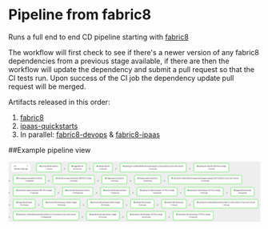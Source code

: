 # Pipeline from fabric8

Runs a full end to end CD pipeline starting with [fabric8](https://github.com/fabric8io/fabric8)

The workflow will first check to see if there's a newer version of any fabric8 dependencies from a previous stage available, if there are then the workflow will update the dependency and submit a pull request so that the CI tests run.  Upon success of the CI job the dependency update pull request will be merged.

Artifacts released in this order:

1. [fabric8](https://github.com/fabric8io/fabric8)
2. [ipaas-quickstarts](https://github.com/fabric8io/ipaas-quickstarts)
3. In parallel: [fabric8-devops](https://github.com/fabric8io/fabric8-devops) & [fabric8-ipaas](https://github.com/fabric8io/fabric8-ipaas)

##Example pipeline view

![](pipeline.png)
